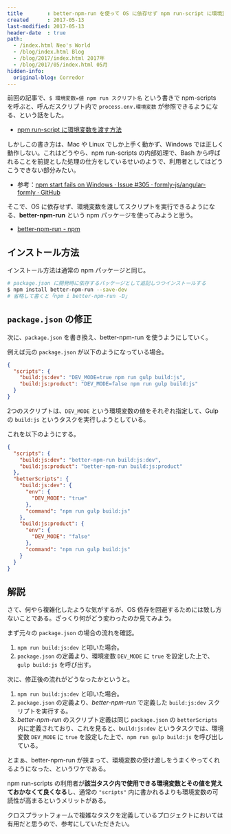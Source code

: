 ```yaml
---
title        : better-npm-run を使って OS に依存せず npm run-script に環境変数を渡す
created      : 2017-05-13
last-modified: 2017-05-13
header-date  : true
path:
  - /index.html Neo's World
  - /blog/index.html Blog
  - /blog/2017/index.html 2017年
  - /blog/2017/05/index.html 05月
hidden-info:
  original-blog: Corredor
---
```


前回の記事で、`$ 環境変数=値 npm run スクリプト名` という書きで npm-scripts を呼ぶと、呼んだスクリプト内で `process.env.環境変数` が参照できるようになる、という話をした。

- [npm run-script に環境変数を渡す方法](/blog/2017/05/12-01.html)

しかしこの書き方は、Mac や Linux でしか上手く動かず、Windows では正しく動作しない。これはどうやら、npm run-scripts の内部処理で、Bash から呼ばれることを前提とした処理の仕方をしているせいのようで、利用者としてはどうこうできない部分みたい。

- 参考：[npm start fails on Windows · Issue #305 · formly-js/angular-formly · GitHub](https://github.com/formly-js/angular-formly/issues/305)

そこで、OS に依存せず、環境変数を渡してスクリプトを実行できるようになる、**better-npm-run** という npm パッケージを使ってみようと思う。

- [better-npm-run - npm](https://www.npmjs.com/package/better-npm-run)

## インストール方法

インストール方法は通常の npm パッケージと同じ。

```bash
# package.json に開発時に依存するパッケージとして追記しつつインストールする
$ npm install better-npm-run --save-dev
# 省略して書くと「npm i better-npm-run -D」
```

## `package.json` の修正

次に、`package.json` を書き換え、better-npm-run を使うようにしていく。

例えば元の `package.json` が以下のようになっている場合。

```json
{
  "scripts": {
    "build:js:dev": "DEV_MODE=true npm run gulp build:js",
    "build:js:product": "DEV_MODE=false npm run gulp build:js"
  }
}
```

2つのスクリプトは、`DEV_MODE` という環境変数の値をそれぞれ指定して、Gulp の `build:js` というタスクを実行しようとしている。

これを以下のようにする。

```json
{
  "scripts": {
    "build:js:dev": "better-npm-run build:js:dev",
    "build:js:product": "better-npm-run build:js:product"
  },
  "betterScripts": {
    "build:js:dev": {
      "env": {
        "DEV_MODE": "true"
      },
      "command": "npm run gulp build:js"
    },
    "build:js:product": {
      "env": {
        "DEV_MODE": "false"
      },
      "command": "npm run gulp build:js"
    }
  }
}
```

## 解説

さて、何やら複雑化したような気がするが、OS 依存を回避するためには致し方ないことである。ざっくり何がどう変わったのか見てみよう。

まず元々の `package.json` の場合の流れを確認。

1. `npm run build:js:dev` と叩いた場合。
2. `package.json` の定義より、環境変数 `DEV_MODE` に `true` を設定した上で、`gulp build:js` を呼び出す。

次に、修正後の流れがどうなったかというと。

1. `npm run build:js:dev` と叩いた場合。
2. `package.json` の定義より、_better-npm-run_ で定義した `build:js:dev` スクリプトを実行する。
3. _better-npm-run_ のスクリプト定義は同じ `package.json` の `betterScripts` 内に定義されており、これを見ると、`build:js:dev` というタスクでは、環境変数 `DEV_MODE` に `true` を設定した上で、`npm run gulp build:js` を呼び出している。

とまぁ、better-npm-run が挟まって、環境変数の受け渡しをうまくやってくれるようになった、というワケである。

npm run-scripts の利用者が**該当タスク内で使用できる環境変数とその値を覚えておかなくて良くなる**し、通常の `"scripts"` 内に書かれるよりも環境変数の可読性が高まるというメリットがある。

クロスプラットフォームで複雑なタスクを定義しているプロジェクトにおいては有用だと思うので、参考にしていただきたい。

